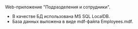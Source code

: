 Web-приложение "Подразделения и сотрудники".

- В качестве БД использована MS SQL LocalDB.
- База данных выложена в виде mdf-файла Employees.mdf.
